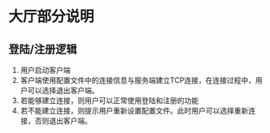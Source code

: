 # 大厅部分说明

## 登陆/注册逻辑

1. 用户启动客户端
2. 客户端使用配置文件中的连接信息与服务端建立TCP连接，在连接过程中，用户可以选择退出客户端。
3. 若能够建立连接，则用户可以正常使用登陆和注册的功能
4. 若不能建立连接，则提示用户重新设置配置文件。此时用户可以选择重新连接，否则退出客户端。

